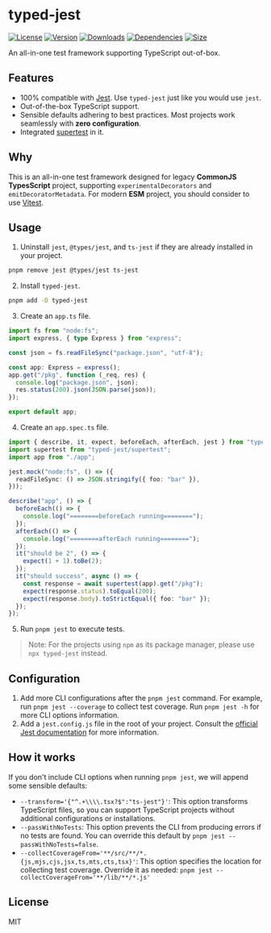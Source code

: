 # typed-jest

[![License](https://img.shields.io/npm/l/typed-jest.svg)](https://github.com/zanminkian/typed-jest/blob/main/LICENSE)
[![Version](https://img.shields.io/npm/v/typed-jest.svg)](https://www.npmjs.com/package/typed-jest)
[![Downloads](https://img.shields.io/npm/dm/typed-jest.svg)](https://www.npmjs.com/package/typed-jest)
[![Dependencies](https://img.shields.io/librariesio/release/npm/typed-jest)](https://www.npmjs.com/package/typed-jest)
[![Size](https://packagephobia.com/badge?p=typed-jest)](https://packagephobia.com/result?p=typed-jest)

An all-in-one test framework supporting TypeScript out-of-box.

## Features

- 100% compatible with [Jest](https://jestjs.io/). Use `typed-jest` just like you would use `jest`.
- Out-of-the-box TypeScript support.
- Sensible defaults adhering to best practices. Most projects work seamlessly with **zero configuration**.
- Integrated [supertest](https://www.npmjs.com/package/supertest) in it.

## Why

This is an all-in-one test framework designed for legacy **CommonJS TypesScript** project, supporting `experimentalDecorators` and `emitDecoratorMetadata`. For modern **ESM** project, you should consider to use [Vitest](https://vitest.dev/).

## Usage

1. Uninstall `jest`, `@types/jest`, and `ts-jest` if they are already installed in your project.

```sh
pnpm remove jest @types/jest ts-jest
```

2. Install `typed-jest`.

```sh
pnpm add -D typed-jest
```

3. Create an `app.ts` file.

```typescript
import fs from "node:fs";
import express, { type Express } from "express";

const json = fs.readFileSync("package.json", "utf-8");

const app: Express = express();
app.get("/pkg", function (_req, res) {
  console.log("package.json", json);
  res.status(200).json(JSON.parse(json));
});

export default app;
```

4. Create an `app.spec.ts` file.

```typescript
import { describe, it, expect, beforeEach, afterEach, jest } from "typed-jest";
import supertest from "typed-jest/supertest";
import app from "./app";

jest.mock("node:fs", () => ({
  readFileSync: () => JSON.stringify({ foo: "bar" }),
}));

describe("app", () => {
  beforeEach(() => {
    console.log("========beforeEach running========");
  });
  afterEach(() => {
    console.log("========afterEach running========");
  });
  it("should be 2", () => {
    expect(1 + 1).toBe(2);
  });
  it("should success", async () => {
    const response = await supertest(app).get("/pkg");
    expect(response.status).toEqual(200);
    expect(response.body).toStrictEqual({ foo: "bar" });
  });
});
```

5. Run `pnpm jest` to execute tests.

> Note: For the projects using `npm` as its package manager, please use `npx typed-jest` instead.

## Configuration

1. Add more CLI configurations after the `pnpm jest` command. For example, run `pnpm jest --coverage` to collect test coverage. Run `pnpm jest -h` for more CLI options information.
2. Add a `jest.config.js` file in the root of your project. Consult the [official Jest documentation](https://jestjs.io/docs/configuration) for more information.

## How it works

If you don't include CLI options when running `pnpm jest`, we will append some sensible defaults:

- `--transform='{"^.+\\\\.tsx?$":"ts-jest"}'`: This option transforms TypeScript files, so you can support TypeScript projects without additional configurations or installations.
- `--passWithNoTests`: This option prevents the CLI from producing errors if no tests are found. You can override this default by `pnpm jest --passWithNoTests=false`.
- `--collectCoverageFrom='**/src/**/*.{js,mjs,cjs,jsx,ts,mts,cts,tsx}'`: This option specifies the location for collecting test coverage. Override it as needed: `pnpm jest --collectCoverageFrom='**/lib/**/*.js'`

## License

MIT

